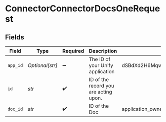 # ConnectorConnectorDocsOneRequest


## Fields

| Field                                   | Type                                    | Required                                | Description                             | Example                                 |
| --------------------------------------- | --------------------------------------- | --------------------------------------- | --------------------------------------- | --------------------------------------- |
| `app_id`                                | *Optional[str]*                         | :heavy_minus_sign:                      | The ID of your Unify application        | dSBdXd2H6Mqwfg0atXHXYcysLJE9qyn1VwBtXHX |
| `id`                                    | *str*                                   | :heavy_check_mark:                      | ID of the record you are acting upon.   |                                         |
| `doc_id`                                | *str*                                   | :heavy_check_mark:                      | ID of the Doc                           | application_owner+oauth_credentials     |